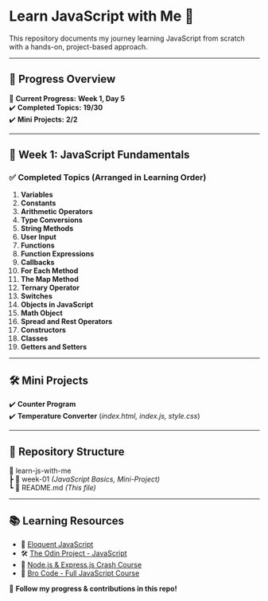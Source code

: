 # Learn JavaScript with Me 🚀

This repository documents my journey learning JavaScript from scratch with a hands-on, project-based approach.

---

## 📅 Progress Overview  

📌 **Current Progress:** **Week 1, Day 5**  
✔️ **Completed Topics:** **19/30**  
✔️ **Mini Projects:** **2/2**  

---

## 📌 Week 1: JavaScript Fundamentals  

### ✅ Completed Topics (Arranged in Learning Order)
1. **Variables**  
2. **Constants**  
3. **Arithmetic Operators**  
4. **Type Conversions**  
5. **String Methods**  
6. **User Input**  
7. **Functions**  
8. **Function Expressions**  
9. **Callbacks**  
10. **For Each Method**  
11. **The Map Method**  
12. **Ternary Operator**  
13. **Switches**  
14. **Objects in JavaScript**  
15. **Math Object**  
16. **Spread and Rest Operators**  
17. **Constructors**  
18. **Classes**  
19. **Getters and Setters**  

---

## 🛠️ Mini Projects  
✔️ **Counter Program**  
✔️ **Temperature Converter** (_index.html, index.js, style.css_)  

---

## 📁 Repository Structure  
📂 learn-js-with-me  
 ┣ 📂 week-01 _(JavaScript Basics, Mini-Project)_   
 ┗ 📜 README.md _(This file)_  

---



## 📚 Learning Resources  
- 📖 [Eloquent JavaScript](https://eloquentjavascript.net/)  
- 🛠️ [The Odin Project - JavaScript](https://www.theodinproject.com/)  
- 🎥 [Node.js & Express.js Crash Course](https://www.youtube.com/watch?v=L72fhGm1tfE)  
- 🎥 [Bro Code - Full JavaScript Course](https://www.youtube.com/watch?v=lfmg-EJ8gm4&t=8829s)  

🚀 **Follow my progress & contributions in this repo!**  

